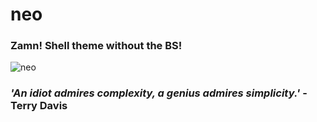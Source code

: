 # neo
### Zamn! Shell theme without the BS!
![neo](https://github.com/migoa/neo/assets/111497717/8a232bb4-2096-4b73-aa3a-0f423fe5d5de)
### *'An idiot admires complexity, a genius admires simplicity.'* - Terry Davis
